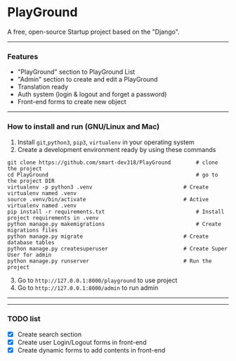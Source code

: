 # PlayGround
A free, open-source Startup project based on the "Django".

------------
### Features

- "PlayGround" section to PlayGround List
- "Admin" section to create and edit a PlayGround
- Translation ready
- Auth system (login & logout and forget a password)
- Front-end forms to create new object
------------
### How to install and run (GNU/Linux and Mac)
                
1. Install `git`,`python3`, `pip3`, `virtualenv` in your operating system
2. Create a development environment ready by using these commands
```
git clone https://github.com/smart-dev318/PlayGround		# clone the project
cd PlayGround		                                        # go to the project DIR
virtualenv -p python3 .venv		                        # Create virtualenv named .venv
source .venv/bin/activate		                        # Active virtualenv named .venv
pip install -r requirements.txt		                        # Install project requirements in .venv
python manage.py makemigrations		                        # Create migrations files
python manage.py migrate		                        # Create database tables
python manage.py createsuperuser                        # Create Super User for admin
python manage.py runserver		                        # Run the project
```
3. Go to  `http://127.0.0.1:8000/playground` to use project
4. Go to  `http://127.0.0.1:8000/admin` to run admin
------------

------------
### TODO list

- [x] Create search section
- [x] Create user Login/Logout forms in front-end
- [x] Create dynamic forms to add contents in front-end
